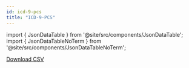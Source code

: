 ```yaml
---
id: icd-9-pcs
title: "ICD-9-PCS"
---
```


import { JsonDataTable } from '@site/src/components/JsonDataTable';
import { JsonDataTableNoTerm } from '@site/src/components/JsonDataTableNoTerm';

<JsonDataTableNoTerm  jsonPath="nodes.seed\.the_tuva_project\.terminology__icd_9_pcs.columns" />

<a href="https://tuva-public-resources.s3.amazonaws.com/versioned_terminology/latest/icd_9_pcs.csv_0_0_0.csv.gz">Download CSV</a>
